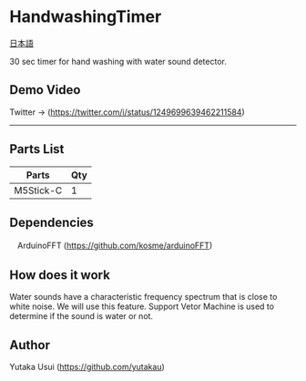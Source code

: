 # HandwashingTimer
[日本語](./README_JP.md)

30 sec timer for hand washing with water sound detector.

## Demo Video
Twitter -> (https://twitter.com/i/status/1249699639462211584)

---

## Parts List

 Parts     |Qty
 ----------|---
 M5Stick-C | 1 

## Dependencies
　ArduinoFFT (https://github.com/kosme/arduinoFFT)
 
## How does it work
Water sounds have a characteristic frequency spectrum that is close to white noise.
We will use this feature. Support Vetor Machine is used to determine if the sound is water or not.

## Author
 Yutaka Usui (https://github.com/yutakau)
 
